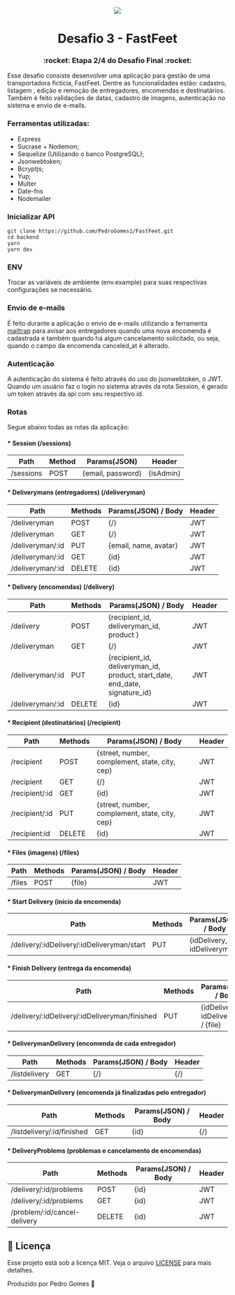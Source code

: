 <p align="center">
<img src="https://user-images.githubusercontent.com/45200253/74463962-74702900-4e71-11ea-928d-7885e28fcc11.png">
</p>

<h1 align="center"> Desafio 3 - FastFeet	</h1>

<h3 align="center"> :rocket: Etapa 2/4 do Desafio Final :rocket:	</h3>

<p>Esse desafio consiste desenvolver uma aplicação para gestão de uma transportadora fictícia, FastFeet. Dentre as funcionalidades estão: cadastro, listagem , edição e remoção de entregadores, encomendas e destinatários. Também é feito validações de datas, cadastro de imagens, autenticação no sistema e envio de e-mails. </p>

<h3>Ferramentas utilizadas: </h3>

* Express
* Sucrase + Nodemon;
* Sequelize (Utilizando o banco PostgreSQL);
* Jsonwebtoken;
* Bcryptjs;
* Yup;
* Multer
* Date-fns
* Nodemailer

<h3>Inicializar API </h3>

```
git clone https://github.com/PedroGomes1/FastFeet.git
cd backend
yarn
yarn dev
``` 

<h3>ENV</h3>

Trocar as variáveis de ambiente (env.example) para suas respectivas configurações se necessário.


<h3>Envio de e-mails</h3>

É feito durante a aplicação o envio de e-mails utilizando a ferramenta [mailtrap](http://mailtrap.io/) para avisar aos entregadores quando uma nova encomenda é cadastrada e também quando há algum cancelamento solicitado, ou seja, quando o campo da encomenda canceled_at é alterado.

<h3>Autenticação</h3>

A autenticação do sistema é feito através do uso do jsonwebtoken, o JWT. Quando um usuário faz o login no sistema através da rota Session, é gerado um token através da api com seu respectivo id.

<h3>Rotas</h3>
Segue abaixo todas as rotas da aplicação:

<h4> * Session (/sessions)</h4>

| Path       | Method | Params(JSON)        | Header |
| ---------- | ------ | ------------------- | ------ |
| /sessions  | POST   | {email, password}   | {isAdmin}    |


<h4>* Deliverymans (entregadores) (/deliveryman)</h4>

| Path             | Methods | Params(JSON) / Body     | Header |
| ---------------- | ------- | ----------------------- | ------ |
| /deliveryman     | POST    | {/}                     | JWT    |
| /deliveryman     | GET     | {/}                     | JWT    |
| /deliveryman/:id | PUT     | {email, name, avatar}   | JWT    |
| /deliveryman/:id | GET     | {id}                    | JWT    |
| /deliveryman/:id | DELETE  | {id}                    | JWT    |


<h4>* Delivery (encomendas) (/delivery)</h4>


| Path             | Methods | Params(JSON) / Body                                                                 | Header |     |
| ---------------- | ------- | ----------------------------------------------------------------------------------- | ------ | --- |
| /delivery        | POST    | {recipient_id, deliveryman_id, product }                                            | JWT    |     |
| /deliveryman     | GET     | {/}                                                                                 | JWT    |     |
| /deliveryman/:id | PUT     | {recipient_id, deliveryman_id, product, start_date, end_date, signature_id}         | JWT    |     |
| /deliveryman/:id | DELETE  | {id}                                                                                | JWT    |     |

<h4>* Recipient (destinatários) (/recipient)</h4>

| Path           | Methods | Params(JSON) / Body                              | Header |
| -------------- | ------- | ------------------------------------------------ | ------ |
| /recipient     | POST    | {street, number, complement, state, city, cep}   | JWT    |
| /recipient     | GET     | {/}                                              | JWT    |
| /recipient/:id | GET     | {id}                                             | JWT    |
| /recipient/:id | PUT     | {street, number, complement, state, city, cep}   | JWT    |
| /recipient:id  | DELETE  | {id}                                             | JWT    |

<h4>* Files (imagens) (/files)</h4>

| Path   | Methods | Params(JSON) / Body | Header |
| ------ | ------- | ------------------- | ------ |
| /files | POST    | {file}              | JWT    |

<h4>* Start Delivery (inicio da encomenda)</h4>

| Path                                       | Methods | Params(JSON) / Body           | Header |
| ------------------------------------------ | ------- | ----------------------------- | ------ |
| /delivery/:idDelivery/:idDeliveryman/start | PUT     | {idDelivery, idDeliveryman}   | JWT    |

<h4>* Finish Delivery (entrega da encomenda)</h4>

| Path                                        | Methods | Params(JSON) / Body                      | Header |
| ------------------------------------------- | ------- | ---------------------------------------- | ------ |
| /delivery/:idDelivery/:idDeliveryman/finished | PUT     | {idDelivery, idDeliveryman} / {file}     | JWT    |


<h4>* DeliverymanDelivery (encomenda de cada entregador)</h4>

| Path          | Methods | Params(JSON) / Body | Header |
| ------------- | ------- | ------------------- | ------ |
| /listdelivery | GET     | {/}                 | {/}    |

<h4>* DeliverymanDelivery (encomenda já finalizadas pelo entregador)</h4>

| Path                       | Methods | Params(JSON) / Body | Header |
| -------------------------- | ------- | ------------------- | ------ |
| /listdelivery/:id/finished | GET     | {id}                | {/}    |

<h4>* DeliveryProblems (problemas e cancelamento de encomendas)</h4>

| Path                         | Methods | Params(JSON) / Body | Header |
| ---------------------------- | ------- | ------------------- | ------ |
| /delivery/:id/problems       | POST    | {id}                | JWT    |
| /delivery/:id/problems       | GET     | {id}                | JWT    |
| /problem/:id/cancel-delivery | DELETE  | {id}                | JWT    |

## :memo: Licença

Esse projeto está sob a licença MIT. Veja o arquivo [LICENSE](LICENSE.md) para mais detalhes.

Produzido por Pedro Gomes :wave:
